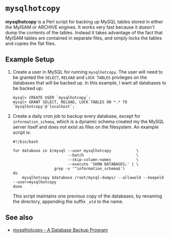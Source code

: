 <!-- -
Title: mysqlhotcopy
Description: Notes on mysqlhotcopy
First Published: 2015-01-29
- -->

`mysqlhotcopy`
==============

**mysqlhotcopy** is a Perl script for backing up MySQL tables stored in either 
the MyISAM or ARCHIVE engines. It works very fast because it doesn't dump the 
contents of the tables. Instead it takes advantage of the fact that MyISAM 
tables are contained in separate files, and simply locks the tables and copies 
the flat files.

Example Setup
-------------

1.  Create a user in MySQL for running `mysqlhotcopy`. The user will need to be 
    granted the `SELECT`, `RELOAD` and `LOCK TABLES` privileges on the
    databases that will be backed up. In this example, I want all databases to 
    be backed up:

        mysql> CREATE USER `mysqlhotcopy`;
        mysql> GRANT SELECT, RELOAD, LOCK TABLES ON *.* TO `mysqlhotcopy`@`localhost`;

2.  Create a daily cron job to backup every database, except for 
    `information_schema`, which is a dynamic schema created my the MySQL server 
    itself and does not exist as files on the filesystem. An example script is:

        #!/bin/bash

        for database in $(mysql --user mysqlhotcopy           \
                                --batch                       \
                                --skip-column-names           \
                                --execute 'SHOW DATABASES;' | \
                          grep -v '^information_schema$')
        do
            mysqlhotcopy $database /root/mysql-dumps/ --allowold --keepold --user=mysqlhotcopy
        done

    This script maintains one previous copy of the databases, by renaming the 
    directory, appending the suffix `_old` to the name. 

See also
--------

*   [mysqlhotcopy - A Database Backup Program](http://dev.mysql.com/doc/refman/5.6/en/mysqlhotcopy.html)
